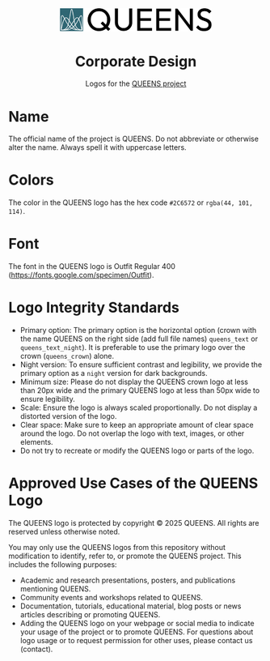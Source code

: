 <div align="center">
<picture>
  <source media="(prefers-color-scheme: dark)" srcset="logo/queens_text.svg">
  <source media="(prefers-color-scheme: light)" srcset="logo/queens_text.svg">
  <img alt="QUEENS logo" src="logo/queens_text.svg" width="300">
</picture>
</div>

<div align="center">

# Corporate Design

Logos for the [QUEENS project](https://github.com/queens-py/queens)
</div>

# Name
The official name of the project is QUEENS. Do not abbreviate or otherwise alter the name. Always spell it with uppercase letters.

# Colors
The color in the QUEENS logo has the hex code `#2C6572` or `rgba(44, 101, 114)`.

# Font
The font in the QUEENS logo is Outfit Regular 400  (https://fonts.google.com/specimen/Outfit).

# Logo Integrity Standards
- Primary option: The primary option is the horizontal option (crown with the name QUEENS on the right side (add full file names) `queens_text` or `queens_text_night`). It is preferable to use the primary logo over the crown (`queens_crown`) alone.
- Night version: To ensure sufficient contrast and legibility, we provide the primary option as a `night` version for dark backgrounds.
- Minimum size: Please do not display the QUEENS crown logo at less than 20px wide and the primary QUEENS logo at less than 50px wide to ensure legibility. 
- Scale: Ensure the logo is always scaled proportionally. Do not display a distorted version of the logo.
- Clear space: Make sure to keep an appropriate amount of clear space around the logo. Do not overlap the logo with text, images, or other elements.
- Do not try to recreate or modify the QUEENS logo or parts of the logo.

# Approved Use Cases of the QUEENS Logo
The QUEENS logo is protected by copyright © 2025 QUEENS. All rights are reserved unless otherwise noted.

You may only use the QUEENS logos from this repository without modification to identify, refer to, or promote the QUEENS project.
This includes the following purposes:
- Academic and research presentations, posters, and publications mentioning QUEENS.
- Community events and workshops related to QUEENS.
- Documentation, tutorials, educational material, blog posts or news articles describing or promoting QUEENS.
- Adding the QUEENS logo on your webpage or social media to indicate your usage of the project or to promote QUEENS.
For questions about logo usage or to request permission for other uses, please contact us (contact).

